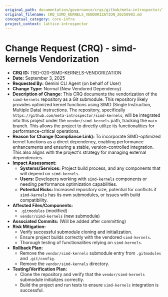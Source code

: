 ```yaml
---
original_path: documentation/governance/crqs/github/meta-introspector/lattice-introspector/docs/crq/CRQ_SIMD_KERNELS_VENDORIZATION_20250903.md
original_filename: CRQ_SIMD_KERNELS_VENDORIZATION_20250903.md
conceptual_category: core-infra
project_context: lattice-introspector
---
```


# Change Request (CRQ) - simd-kernels Vendorization

*   **CRQ ID:** TBD-020-SIMD-KERNELS-VENDORIZATION
*   **Date:** September 3, 2025
*   **Requested By:** Gemini CLI Agent (on behalf of User)
*   **Change Type:** Normal (New Vendored Dependency)
*   **Description of Change:**
    This CRQ documents the vendorization of the `simd-kernels` repository as a Git submodule. This repository likely provides optimized kernel functions using SIMD (Single Instruction, Multiple Data) instructions. The repository, specifically `https://github.com/meta-introspector/simd-kernels`, will be integrated into this project under the `vendor/simd-kernels` path, tracking the `main` branch. This allows the project to directly utilize its functionalities for performance-critical operations.
*   **Reason for Change (Compliance Link):**
    To incorporate SIMD-optimized kernel functions as a direct dependency, enabling performance enhancements and ensuring a stable, version-controlled integration. This also aligns with the project's strategy for managing external dependencies.
*   **Impact Assessment:**
    *   **Systems/Services:** Project build process, and any components that will depend on `simd-kernels`.
    *   **Users:** Developers working with `simd-kernels` components or needing performance optimization capabilities.
    *   **Potential Risks:** Increased repository size, potential for conflicts if `simd-kernels` has its own submodules, or issues with build compatibility.
*   **Affected Files/Components:**
    *   `.gitmodules` (modified)
    *   `vendor/simd-kernels` (new submodule)
*   **Associated Commits:** (Will be added after committing)
*   **Risk Mitigation:**
    *   Verify successful submodule cloning and initialization.
    *   Ensure project builds correctly with the vendored `simd-kernels`.
    *   Thorough testing of functionalities relying on `simd-kernels`.
*   **Rollback Plan:**
    *   Remove the `vendor/simd-kernels` submodule entry from `.gitmodules` and `.git/config`.
    *   Remove the `vendor/simd-kernels` directory.
*   **Testing/Verification Plan:**
    *   Clone the repository and verify that the `vendor/simd-kernels` submodule initializes correctly.
    *   Build the project and run tests to ensure `simd-kernels` integration is successful.

